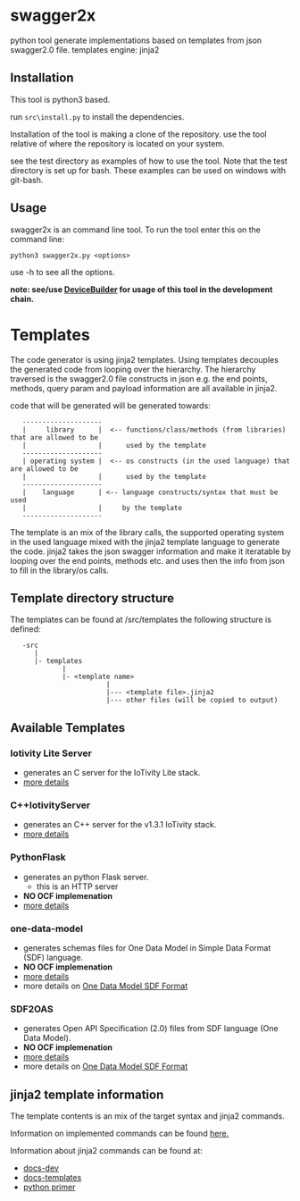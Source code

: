 # swagger2x

python tool
generate implementations based on templates from json swagger2.0 file.
templates engine: jinja2

## Installation
This tool is python3 based.

run ```src\install.py``` to install the dependencies.


Installation of the tool is making a clone of the repository.
use the tool relative of where the repository is located on your system.

see the test directory as examples of how to use the tool.
Note that the test directory is set up for bash.
These examples can be used on windows with git-bash.


## Usage
swagger2x is an command line tool.
To run the tool enter this on the command line:

```python3 swagger2x.py <options>```

use -h to see all the options.


__note: see/use [DeviceBuilder](https://openconnectivityfoundation.github.io/DeviceBuilder/) for usage of this tool in the development chain.__


# Templates

The code generator is using jinja2 templates.
Using templates decouples the generated code from looping over the hierarchy.
The hierarchy traversed is the swagger2.0 file constructs in json
e.g. the end points, methods, query param and payload information are all available in jinja2.

code that will be generated will be generated towards:

       --------------------
       |     library      |  <-- functions/class/methods (from libraries) that are allowed to be
       |                  |      used by the template
       --------------------
       | operating system |  <-- os constructs (in the used language) that are allowed to be
       |                  |      used by the template
       --------------------
       |    language      | <-- language constructs/syntax that must be used
       |                  |     by the template
       --------------------

The template is an mix of the library calls, the supported operating system in the used language mixed with the jinja2 template language to generate the code.
jinja2 takes the json swagger information and make it iteratable by looping over the end points, methods etc. and uses then the info from json to fill in the library/os calls.


## Template directory structure
The templates can be found at /src/templates
the following structure is defined:

       -src
          |
          |- templates
                 |
                 |- <template name>
                            |
                            |--- <template file>.jinja2
                            |--- other files (will be copied to output)

## Available Templates


### Iotivity Lite Server
- generates an C server for the IoTivity Lite stack.
- [more details](https://github.com/openconnectivityfoundation/swagger2x/tree/master/src/templates/IOTivity-lite)


### C++IotivityServer
- generates an C++ server for the v1.3.1 IoTivity stack.
- [more details](https://github.com/openconnectivityfoundation/swagger2x/tree/master/src/templates/C%2B%2BIotivityServer)


### PythonFlask
- generates an python Flask server.
    - this is an HTTP server
- __NO OCF implemenation__
- [more details](https://github.com/openconnectivityfoundation/swagger2x/tree/master/src/templates/PythonFlask) 
    

### one-data-model
- generates schemas files for One Data Model in Simple Data Format (SDF) language.  
- __NO OCF implemenation__
- [more details](https://github.com/openconnectivityfoundation/swagger2x/tree/master/src/templates/one-data-model)    
- more details on [One Data Model SDF Format](https://github.com/one-data-model/language)


### SDF2OAS
- generates Open API Specification (2.0) files from SDF language (One Data Model).  
- __NO OCF implemenation__
- [more details](https://github.com/openconnectivityfoundation/swagger2x/tree/master/src/templates/SDF2OAS)   
- more details on [One Data Model SDF Format](https://github.com/one-data-model/language)  


## jinja2 template information
The template contents is an mix of the target syntax and jinja2 commands.

Information on implemented commands can be found [here.](https://github.com/openconnectivityfoundation/swagger2x/blob/master/constructs.txt)

Information about jinja2 commands can be found at:

- [docs-dev](http://jinja.pocoo.org/docs/dev/)
- [docs-templates](http://jinja.pocoo.org/docs/dev/templates/)
- [python primer](https://realpython.com/blog/python/primer-on-jinja-templating/)




